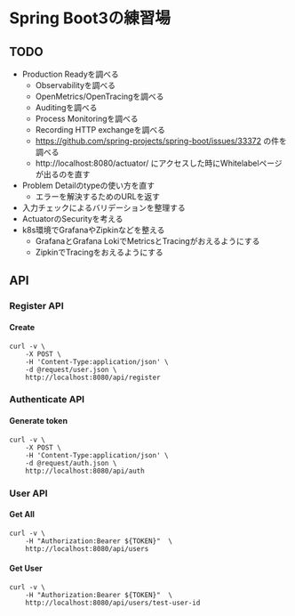 # Spring Boot3の練習場

## TODO
- Production Readyを調べる
  - Observabilityを調べる
  - OpenMetrics/OpenTracingを調べる
  - Auditingを調べる
  - Process Monitoringを調べる
  - Recording HTTP exchangeを調べる
  - https://github.com/spring-projects/spring-boot/issues/33372 の件を調べる
  - http://localhost:8080/actuator/ にアクセスした時にWhitelabelページが出るのを直す
- Problem Detailのtypeの使い方を直す
  - エラーを解決するためのURLを返す
- 入力チェックによるバリデーションを整理する
- ActuatorのSecurityを考える
- k8s環境でGrafanaやZipkinなどを整える
  - GrafanaとGrafana LokiでMetricsとTracingがおえるようにする
  - ZipkinでTracingをおえるようにする

## API
### Register API
#### Create
```
curl -v \
    -X POST \
    -H 'Content-Type:application/json' \
    -d @request/user.json \
    http://localhost:8080/api/register
```
### Authenticate API
#### Generate token
```
curl -v \
    -X POST \
    -H 'Content-Type:application/json' \
    -d @request/auth.json \
    http://localhost:8080/api/auth
```
### User API
#### Get All
```
curl -v \
    -H "Authorization:Bearer ${TOKEN}"  \
    http://localhost:8080/api/users
```
#### Get User
```
curl -v \
    -H "Authorization:Bearer ${TOKEN}"  \
    http://localhost:8080/api/users/test-user-id
```